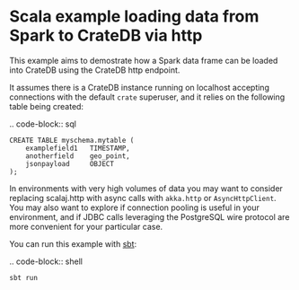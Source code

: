 # Scala example loading data from Spark to CrateDB via http

This example aims to demostrate how a Spark data frame can be loaded into CrateDB using the CrateDB http endpoint.

It assumes there is a CrateDB instance running on localhost accepting connections with the default `crate` superuser, and it relies on the following table being created:

.. code-block:: sql

    CREATE TABLE myschema.mytable (
        examplefield1   TIMESTAMP,
        anotherfield    geo_point,
        jsonpayload     OBJECT
    );

In environments with very high volumes of data you may want to consider replacing scalaj.http with async calls with `akka.http` or `AsyncHttpClient`.
You may also want to explore if connection pooling is useful in your environment, and if JDBC calls leveraging the PostgreSQL wire protocol are more convenient for your particular case.

You can run this example with [sbt]:

.. code-block:: shell

    sbt run

[sbt]: https://www.scala-sbt.org/download/
